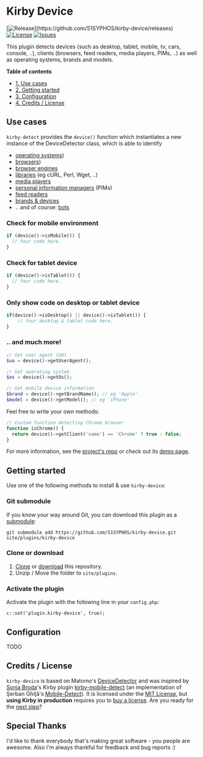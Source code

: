# Kirby Device
[![Release](https://img.shields.io/github/release/S1SYPHOS/kirby-device.svg?color="brightgreen")](https://github.com/S1SYPHOS/kirby-device/releases) [![License](https://img.shields.io/github/license/S1SYPHOS/kirby-device.svg)](https://github.com/S1SYPHOS/kirby-device/blob/master/LICENSE) [![Issues](https://img.shields.io/github/issues/S1SYPHOS/kirby-device.svg)](https://github.com/S1SYPHOS/kirby-device/issues)

This plugin detects devices (such as desktop, tablet, mobile, tv, cars, console, ..), clients (browsers, feed readers, media players, PIMs, ..) as well as operating systems, brands and models.

**Table of contents**
- [1. Use cases](#use-cases)
- [2. Getting started](#getting-started)
- [3. Configuration](#configuration)
- [4. Credits / License](#credits--license)

## Use cases
`kirby-detect` provides the `device()` function which instantiates a new instance of the DeviceDetector class, which is able to identify

- [operating systems](https://github.com/matomo-org/device-detector#list-of-detected-operating-systems))
- [browsers](https://github.com/matomo-org/device-detector#list-of-detected-browsers))
- [browser engines](https://github.com/matomo-org/device-detector#list-of-detected-browser-engines)
- [libraries](https://github.com/matomo-org/device-detector#list-of-detected-libraries) (eg cURL, Perl, Wget, ..)
- [media players](https://github.com/matomo-org/device-detector#list-of-detected-media-players)
- [personal information managers](https://github.com/matomo-org/device-detector#list-of-detected-pims-personal-information-manager) (PIMs)
- [feed readers](https://github.com/matomo-org/device-detector#list-of-detected-feed-readers)
- [brands & devices](https://github.com/matomo-org/device-detector#list-of-brands-with-detected-devices)
- .. and of course: [bots](https://github.com/matomo-org/device-detector#list-of-detected-bots)

### Check for mobile environment

```php
if (device()->isMobile()) {
  // Your code here.
}
```

### Check for tablet device

```php
if (device()->isTablet()) {
  // Your code here.
}
```

### Only show code on desktop or tablet device

```php
if(device()->isDesktop() || device()->isTablet()) {
    // Your desktop & tablet code here.
}
```

### .. and much more!

```php
// Get user agent (UA)
$ua = device()->getUserAgent();

// Get operating system
$os = device()->getOs();

// Get mobile device information
$brand = device()->getBrandName(); // eg 'Apple'
$model = device()->getModel(); // eg 'iPhone'
```

Feel free to write your own methods:

```php
// Custom function detecting Chrome browser
function isChrome() {
  return device()->getClient('name') == 'Chrome' ? true : false;
}
```

For more information, see the [project's repo](https://github.com/serbanghita/Mobile-Detect) or check out its [demo page](http://devicedetector.net/index.php).

## Getting started
Use one of the following methods to install & use `kirby-device`:

### Git submodule
If you know your way around Git, you can download this plugin as a [submodule](https://github.com/blog/2104-working-with-submodules):

```text
git submodule add https://github.com/S1SYPHOS/kirby-device.git site/plugins/kirby-device
```

### Clone or download
1. [Clone](https://github.com/S1SYPHOS/kirby-device.git) or [download](https://github.com/S1SYPHOS/kirby-device/archive/master.zip)  this repository.
2. Unzip / Move the folder to `site/plugins`.

### Activate the plugin
Activate the plugin with the following line in your `config.php`:

```text
c::set('plugin.kirby-device', true);
```

## Configuration
TODO

## Credits / License
`kirby-device` is based on Matomo's [DeviceDetector](https://github.com/matomo-org/device-detector) and was inspired by [Sonja Broda](https://github.com/texnixe)'s Kirby plugin [kirby-mobile-detect](https://github.com/texnixe/kirby-mobile-detect) (an implementation of Şerban Ghiţă's [Mobile-Detect](https://github.com/serbanghita/Mobile-Detect)). It is licensed under the [MIT License](LICENSE), but **using Kirby in production** requires you to [buy a license](https://getkirby.com/buy). Are you ready for the [next step](https://getkirby.com/next)?

## Special Thanks
I'd like to thank everybody that's making great software - you people are awesome. Also I'm always thankful for feedback and bug reports :)
